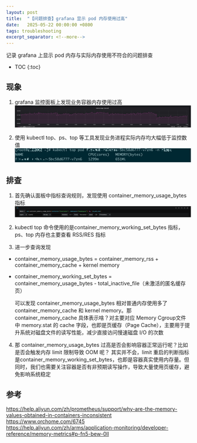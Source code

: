 ```yaml
---
layout: post
title:  "【问题排查】grafana 显示 pod 内存使用过高"
date:   2025-05-22 00:00:00 +0800
tags: troubleshooting
excerpt_separator: <!--more-->
---
```


记录 grafana 上显示 pod 内存与实际内存使用不符合的问题排查<!--more-->

* TOC
{:toc}

## 现象
1. grafana 监控面板上发现业务容器内存使用过高
![20250522-0646D5B4-12AC-424A-BDC2-ECD3704D0781.jpeg](/assets/images/20250522-0646D5B4-12AC-424A-BDC2-ECD3704D0781.jpeg)

2. 使用 kubectl top、ps、top 等工具发现业务进程实际内存均大幅低于监控数值
![20250522-683F6A62-078E-49C9-9F77-D77928E4A552.jpeg](/assets/images/20250522-683F6A62-078E-49C9-9F77-D77928E4A552.jpeg)

## 排查
1. 首先确认面板中指标查询规则，发现使用 container_memory_usage_bytes 指标
![20250522-0FF51667-078F-40A2-8BF6-3C2D1C0C2818.png](/assets/images/20250522-0FF51667-078F-40A2-8BF6-3C2D1C0C2818.png)

2. kubectl top 命令使用的是container_memory_working_set_bytes 指标，ps、top 内存也主要查看 RSS/RES 指标

3. 进一步查询发现
- container_memory_usage_bytes = container_memory_rss + container_memory_cache + kernel memory
- container_memory_working_set_bytes = container_memory_usage_bytes - total_inactive_file（未激活的匿名缓存页）

    可以发现 container_memory_usage_bytes 相对普通内存使用多了 container_memory_cache 和 kernel memory。那 container_memory_cache 具体表示啥？对主要对应 Memory Cgroup文件中 memory.stat 的 cache 字段，也即是页缓存（Page Cache），主要用于提升系统对磁盘文件的读写性能，减少直接访问慢速磁盘 I/O 的次数

4. 那 container_memory_usage_bytes 过高是否会影响容器正常运行呢？比如是否会触发内存 limit 限制导致 OOM 呢？
其实并不会，limit 重启的判断指标是container_memory_working_set_bytes，也即是容器真实使用内存量。但同时，我们也需要关注容器是否有非预期读写操作，导致大量使用页缓存，避免影响系统稳定

## 参考
https://help.aliyun.com/zh/prometheus/support/why-are-the-memory-values-obtained-in-containers-inconsistent
https://www.orchome.com/6745
https://help.aliyun.com/zh/arms/application-monitoring/developer-reference/memory-metrics#p-fn5-bew-0ll


